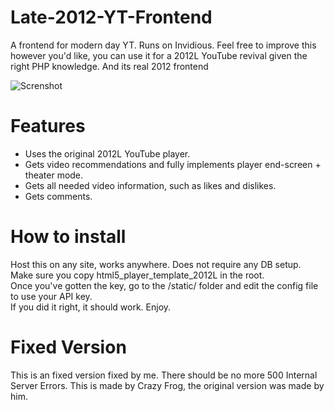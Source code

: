# Late-2012-YT-Frontend
A frontend for modern day YT. Runs on Invidious.
Feel free to improve this however you'd like, you can use it for a 2012L YouTube revival given the right PHP knowledge.
And its real 2012 frontend 

![Screnshot](https://github.com//MediaDanyaVideoEditor590/Late-2012-YT-Frontend/blob/main/imageyt.png)

# Features
- Uses the original 2012L YouTube player.
- Gets video recommendations and fully implements player end-screen + theater mode.
- Gets all needed video information, such as likes and dislikes.
- Gets comments.

# How to install
Host this on any site, works anywhere. Does not require any DB setup. \
Make sure you copy html5_player_template_2012L in the root. \
Once you've gotten the key, go to the /static/ folder and edit the config file to use your API key. \
If you did it right, it should work. Enjoy.

# Fixed Version
This is an fixed version fixed by me. There should be no more 500 Internal Server Errors.
This is made by Crazy Frog, the original version was made by him.

